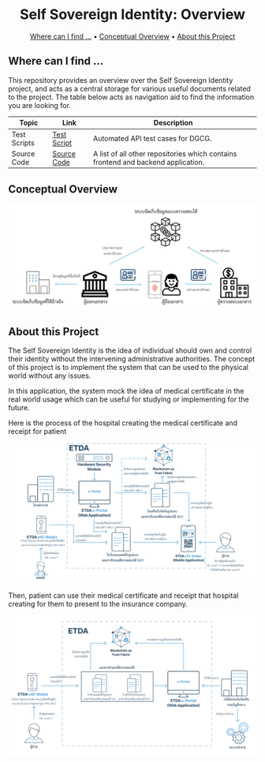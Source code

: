 <h1 align="center">
Self Sovereign Identity: Overview
</h1>

<p align="center">
    <a href="#where-can-i-find-">Where can I find ...</a> •
    <a href="#conceptual-overview">Conceptual Overview</a> •
    <a href="#about-this-project">About this Project</a>
</p>

## Where can I find ... 

This repository provides an overview over the Self Sovereign Identity project, and acts as a central storage for various useful documents related to the project. The table below acts as navigation aid to find the information you are looking for.


| Topic                   | Link                                            | Description                                                                  |
|-------------------------|-------------------------------------------------|------------------------------------------------------------------------------|
| Test Scripts               | [Test Script]                                 | Automated API test cases for DGCG.                                           |
| Source Code      |  [Source Code] | A list of all other repositories which contains frontend and backend application. |


[Test Script]: https://github.com/orgs/ETDA/repositories?q=ssi-+script&type=all&language=&sort=
[Source Code]: https://github.com/orgs/ETDA/repositories?q=ssi&type=all&language=&sort=

## Conceptual Overview

![Conceptual Overview](./images/overview.png)

## About this Project

The Self Sovereign Identity is the idea of individual should own and control their identity without the intervening administrative authorities. The concept of this project is to implement the system that can be used to the physical world without any issues.

In this application, the system mock the idea of medical certificate in the real world usage which can be useful for studying or implementing for the future.

Here is the process of the hospital creating the medical certificate and receipt for patient

![Createing Document](./images/createdoc.png)

Then, patient can use their medical certificate and receipt that hospital creating for them to present to the insurance company.

![Presenting Document](./images/presentdoc.png)
